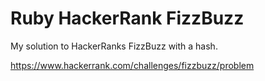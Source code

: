 # Ruby HackerRank FizzBuzz
My solution to HackerRanks FizzBuzz with a hash.

https://www.hackerrank.com/challenges/fizzbuzz/problem
